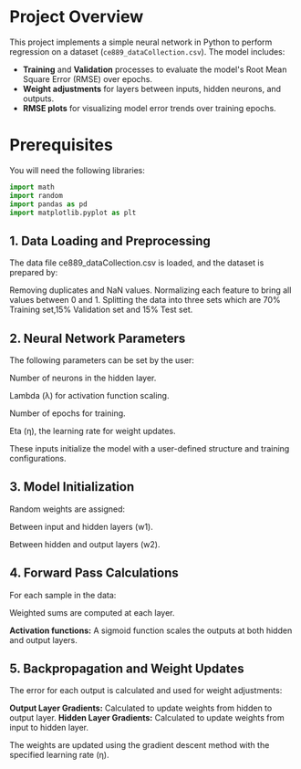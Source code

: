 # Project Overview
This project implements a simple neural network in Python to perform regression on a dataset (`ce889_dataCollection.csv`). The model includes:
- **Training** and **Validation** processes to evaluate the model's Root Mean Square Error (RMSE) over epochs.
- **Weight adjustments** for layers between inputs, hidden neurons, and outputs.
- **RMSE plots** for visualizing model error trends over training epochs.

# Prerequisites
You will need the following libraries:
```python
import math
import random
import pandas as pd
import matplotlib.pyplot as plt
```

## 1. Data Loading and Preprocessing
The data file ce889_dataCollection.csv is loaded, and the dataset is prepared by:

Removing duplicates and NaN values.
Normalizing each feature to bring all values between 0 and 1.
Splitting the data into three sets which are 70% Training set,15% Validation set and 15% Test set.

## 2. Neural Network Parameters
The following parameters can be set by the user:

Number of neurons in the hidden layer.

Lambda (λ) for activation function scaling.

Number of epochs for training.

Eta (η), the learning rate for weight updates.

These inputs initialize the model with a user-defined structure and training configurations.

## 3. Model Initialization
   
Random weights are assigned:

Between input and hidden layers (w1).

Between hidden and output layers (w2).

## 4. Forward Pass Calculations
For each sample in the data:

Weighted sums are computed at each layer. 

**Activation functions:** A sigmoid function scales the outputs at both hidden and output layers.

## 5. Backpropagation and Weight Updates
The error for each output is calculated and used for weight adjustments:

**Output Layer Gradients:** Calculated to update weights from hidden to output layer.
**Hidden Layer Gradients:** Calculated to update weights from input to hidden layer.

The weights are updated using the gradient descent method with the specified learning rate (η).




